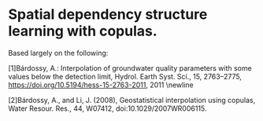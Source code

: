 # Spatial dependency structure learning with copulas.

Based largely on the following:

[1]Bárdossy, A.: Interpolation of groundwater quality parameters with some values below the detection limit, Hydrol. Earth Syst. Sci., 15, 2763–2775, https://doi.org/10.5194/hess-15-2763-2011, 2011
\newline

[2]Bárdossy, A., and Li, J. (2008), Geostatistical interpolation using copulas, Water Resour. Res., 44, W07412, doi:10.1029/2007WR006115. 

